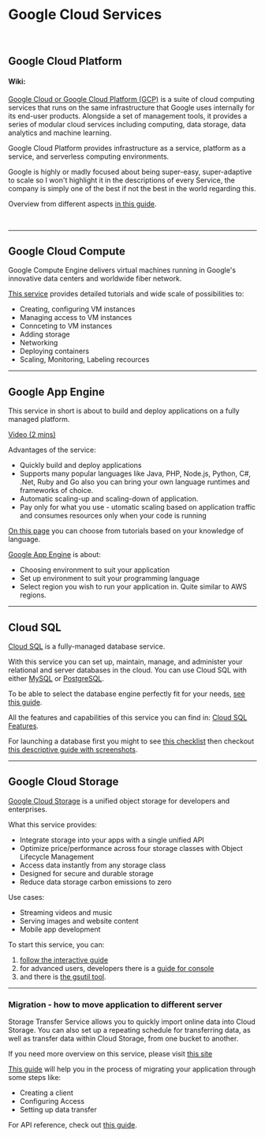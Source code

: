# Google Cloud Services

<br>

## Google Cloud Platform

#### Wiki: 

[Google Cloud or Google Cloud Platform (GCP)](https://cloud.google.com/) is a suite of cloud computing services 
that runs on the same infrastructure that Google uses internally for its end-user products.
Alongside a set of management tools, it provides a series of modular cloud services including computing, 
data storage, data analytics and machine learning.

Google Cloud Platform provides infrastructure as a service, platform as a service, and serverless computing environments.

Google is highly or madly focused about being super-easy, super-adaptive to scale so I won't highlight it in the descriptions of every Service, the company is simply one of the best if not the best in the world regarding this.

Overview from different aspects [in this guide](https://cloud.google.com/docs/).

<br>

---

## Google Cloud Compute

Google Compute Engine delivers virtual machines running in Google's innovative data centers and worldwide fiber network. 

[This service](https://cloud.google.com/compute/docs/how-to) provides detailed tutorials and wide scale of possibilities to:
 * Creating, configuring VM instances
 * Managing access to VM instances
 * Connceting to VM instances
 * Adding storage
 * Networking
 * Deploying containers
 * Scaling, Monitoring, Labeling recources
 
 ---
 
 ## Google App Engine
 
 This service in short is about to build and deploy applications on a fully managed platform.
 
 [Video (2 mins)](https://www.youtube.com/watch?v=2PRciDpqpko&autoplay=1)
 
 Advantages of the service: 
  * Quickly build and deploy applications
  * Supports many popular languages like Java, PHP, Node.js, Python, C#, .Net, Ruby and Go 
    also you can bring your own language runtimes and frameworks of choice.
  * Automatic scaling-up and scaling-down of application.
  * Pay only for what you use - utomatic scaling based on application traffic and consumes resources only when your code is running
  
[On this page](https://cloud.google.com/appengine/docs/) you can choose from tutorials based on your knowledge of language.
 
[Google App Engine](https://cloud.google.com/appengine/docs/) is about:
 * Choosing environment to suit your application
 * Set up environment to suit your programming language
 * Select region you wish to run your application in. Quite similar to AWS regions. 
 
 ---
 
## Cloud SQL 

[Cloud SQL](https://cloud.google.com/sql/) is a fully-managed database service.

With this service you can set up, maintain, manage, and administer your relational and server databases in the cloud.
You can use Cloud SQL with either [MySQL](https://cloud.google.com/sql/docs/mysql/) or [PostgreSQL](https://cloud.google.com/sql/docs/postgres/). 

To be able to select the database engine perfectly fit for your needs, [see this guide](https://cloud.google.com/products/storage/).

All the features and capabilities of this service you can find in: [Cloud SQL Features](https://cloud.google.com/sql/docs/features).

For launching a database first you might to see [this checklist](https://cloud.google.com/sql/docs/launch-checklist) 
then checkout [this descriptive guide with screenshots](https://cloud.google.com/sql/docs/mysql/quickstart).

---

## Google Cloud Storage

[Google Cloud Storage](https://cloud.google.com/storage/) is a unified object storage for developers and enterprises.

What this service provides:
 * Integrate storage into your apps with a single unified API
 * Optimize price/performance across four storage classes with Object Lifecycle Management
 * Access data instantly from any storage class
 * Designed for secure and durable storage
 * Reduce data storage carbon emissions to zero
 
Use cases:
 * Streaming videos and music
 * Serving images and website content
 * Mobile app development

To start this service, you can:
 1. [follow the interactive guide](https://console.cloud.google.com/getting-started?tutorial=storage_quickstart)
 2. for advanced users, developers there is a [guide for console](https://cloud.google.com/storage/docs/quickstart-console)
 3. and there is [the gsutil tool](https://cloud.google.com/storage/docs/quickstart-gsutil).

---

### Migration - how to move application to different server

Storage Transfer Service allows you to quickly import online data into Cloud Storage. You can also set up a repeating schedule for transferring data, as well as transfer data within Cloud Storage, from one bucket to another. 

If you need more overview on this service, please visit [this site](https://cloud.google.com/storage-transfer/docs/overview)

[This guide](https://cloud.google.com/storage-transfer/docs/how-to) will help you in the process of migrating your application through some steps like:
 * Creating a client
 * Configuring Access
 * Setting up data transfer
 
For API reference, check out [this guide](https://cloud.google.com/storage-transfer/docs/apis).
